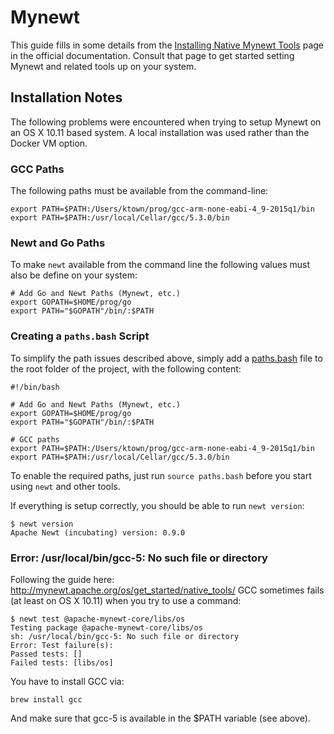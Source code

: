 # Mynewt

This guide fills in some details from the
[Installing Native Mynewt Tools](http://mynewt.apache.org/os/get_started/native_tools/)
page in the official documentation. Consult that page to get started setting
Mynewt and related tools up on your system.

## Installation Notes

The following problems were encountered when trying to setup Mynewt on an OS X
10.11 based system. A local installation was used rather than the Docker VM
option.

### GCC Paths

The following paths must be available from the command-line:

```
export PATH=$PATH:/Users/ktown/prog/gcc-arm-none-eabi-4_9-2015q1/bin
export PATH=$PATH:/usr/local/Cellar/gcc/5.3.0/bin
```

### Newt and Go Paths

To make `newt` available from the command line the following values must
also be define on your system:

```
# Add Go and Newt Paths (Mynewt, etc.)
export GOPATH=$HOME/prog/go
export PATH="$GOPATH"/bin/:$PATH
```

### Creating a `paths.bash` Script

To simplify the path issues described above, simply add a
[paths.bash](https://github.com/adafruit/Adafruit_Mynewt/blob/master/paths.bash)
file to the root folder of the project, with the following content:

```
#!/bin/bash

# Add Go and Newt Paths (Mynewt, etc.)
export GOPATH=$HOME/prog/go
export PATH="$GOPATH"/bin/:$PATH

# GCC paths
export PATH=$PATH:/Users/ktown/prog/gcc-arm-none-eabi-4_9-2015q1/bin
export PATH=$PATH:/usr/local/Cellar/gcc/5.3.0/bin
```

To enable the required paths, just run `source paths.bash` before you start
using `newt` and other tools.

If everything is setup correctly, you should be able to run `newt version`:

```
$ newt version
Apache Newt (incubating) version: 0.9.0
```

### Error: /usr/local/bin/gcc-5: No such file or directory

Following the guide here: http://mynewt.apache.org/os/get_started/native_tools/
GCC sometimes fails (at least on OS X 10.11) when you try to use a command:

```
$ newt test @apache-mynewt-core/libs/os
Testing package @apache-mynewt-core/libs/os
sh: /usr/local/bin/gcc-5: No such file or directory
Error: Test failure(s):
Passed tests: []
Failed tests: [libs/os]
```

You have to install GCC via:

```
brew install gcc
```

And make sure that gcc-5 is available in the $PATH variable (see above).

